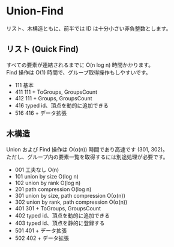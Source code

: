# Union-Find
リスト、木構造ともに、前半では ID は十分小さい非負整数とします。

## リスト (Quick Find)
すべての要素が連結されるまでに O(n log n) 時間かかります。  
Find 操作は O(1) 時間で、グループ取得操作もしやすいです。
- 111 基本
- 411 111 + ToGroups, GroupsCount
- 412 111 + Groups, GroupsCount
- 416 typed id、頂点を動的に追加できる
- 516 416 + データ拡張

## 木構造
Union および Find 操作は O(α(n)) 時間であり高速です (301, 302)。  
ただし、グループ内の要素一覧を取得するには別途処理が必要です。
- 001 工夫なし O(n)
- 101 union by size O(log n)
- 102 union by rank O(log n)
- 201 path compression O(log n)
- 301 union by size, path compression O(α(n))
- 302 union by rank, path compression O(α(n))
- 401 301 + ToGroups, GroupsCount
- 402 typed id、頂点を動的に追加できる
- 403 typed id、頂点を静的に登録する
- 501 401 + データ拡張
- 502 402 + データ拡張
